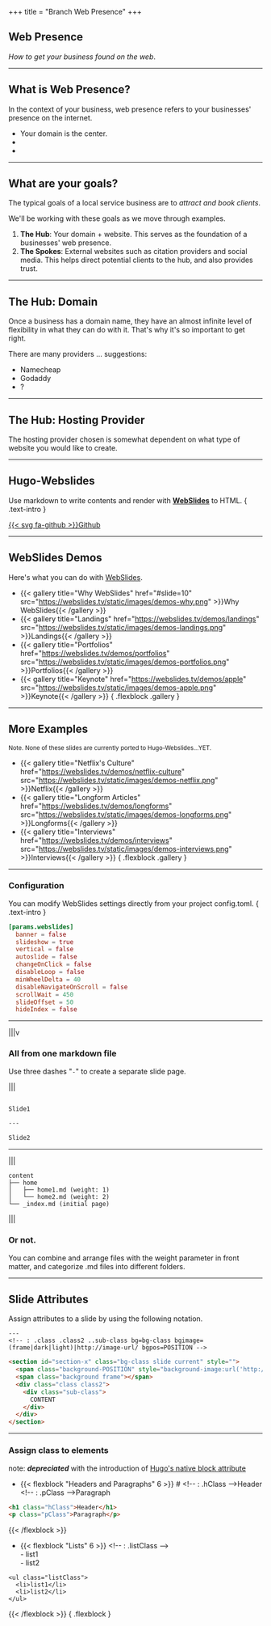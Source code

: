 +++
title = "Branch Web Presence"
+++
<!--: .wrap .size-70 ..aligncenter bgimage=images/pencil.jpg -->

## **Web Presence**

*How to get your business found on the web*.

---

## **What is Web Presence?**

In the context of your business, web presence refers to your businesses' presence on the internet.

- Your domain is the center.
-  
- 

---

## **What are your goals?**

The typical goals of a local service business are to *attract and book clients*.

We'll be working with these goals as we move through examples.

1. **The Hub**: Your domain + website. This serves as the foundation of a businesses' web presence.
2. **The Spokes**: External websites such as citation providers and social media. This helps direct potential clients to the hub, and also provides trust.

---

## **The Hub: Domain**

Once a business has a domain name, they have an almost infinite level of flexibility in what they can do with it. That's why it's so important to get right.

There are many providers ... suggestions:

- Namecheap
- Godaddy
- ?


---

## **The Hub: Hosting Provider**

The hosting provider chosen is somewhat dependent on what type of website you would like to create.

---



## **Hugo-Webslides**

Use markdown to write contents and render with [**WebSlides**](https://webslides.tv) to HTML.
{ .text-intro }

[{{< svg fa-github >}}Github](https://github.com/RCJacH/hugo-webslides)

---

<!--: .wrap -->

## **WebSlides Demos**
Here's what you can do with [WebSlides](https://webslides.tv).

- {{< gallery title="Why WebSlides" href="#slide=10" src="https://webslides.tv/static/images/demos-why.png" >}}Why WebSlides{{< /gallery >}}
- {{< gallery title="Landings" href="https://webslides.tv/demos/landings" src="https://webslides.tv/static/images/demos-landings.png" >}}Landings{{< /gallery >}}
- {{< gallery title="Portfolios" href="https://webslides.tv/demos/portfolios" src="https://webslides.tv/static/images/demos-portfolios.png" >}}Portfolios{{< /gallery >}}
- {{< gallery title="Keynote" href="https://webslides.tv/demos/apple" src="https://webslides.tv/static/images/demos-apple.png" >}}Keynote{{< /gallery >}}
{ .flexblock .gallery }

---
<!--: .wrap -->

## **More Examples**
<small>Note. None of these slides are currently ported to Hugo-Webslides...YET.</small>

- {{< gallery title="Netflix's Culture" href="https://webslides.tv/demos/netflix-culture" src="https://webslides.tv/static/images/demos-netflix.png" >}}Netflix{{< /gallery >}}
- {{< gallery title="Longform Articles" href="https://webslides.tv/demos/longforms" src="https://webslides.tv/static/images/demos-longforms.png" >}}Longforms{{< /gallery >}}
- {{< gallery title="Interviews" href="https://webslides.tv/demos/interviews" src="https://webslides.tv/static/images/demos-interviews.png" >}}Interviews{{< /gallery >}}
{ .flexblock .gallery }


---
<!-- : .wrap .size-40 -->

### **Configuration**

You can modify WebSlides settings directly from your project config.toml.
{ .text-intro }

~~~toml
[params.webslides]
  banner = false
  slideshow = true
  vertical = false
  autoslide = false
  changeOnClick = false
  disableLoop = false
  minWheelDelta = 40
  disableNavigateOnScroll = false
  scrollWait = 450
  slideOffset = 50
  hideIndex = false
~~~


---
<!-- : .wrap -->

|||v

### **All from one markdown file**

Use three dashes "<code>-</code>" to create a separate slide page.

|||

~~~md

Slide1

---

Slide2

~~~

---
<!-- : .wrap -->


|||

~~~
content
├── home
│   ├── home1.md (weight: 1)
│   └── home2.md (weight: 2)
└── _index.md (initial page)
~~~

|||

### Or not.

You can combine and arrange files with the weight parameter in front matter, and categorize .md files into different folders.

---
<!-- : .aligncenter -->

## Slide Attributes

Assign attributes to a slide by using the following notation.

~~~
---
<!-- : .class .class2 ..sub-class bg=bg-class bgimage=(frame|dark|light)|http://image-url/ bgpos=POSITION -->
~~~

~~~html
<section id="section-x" class="bg-class slide current" style="">
  <span class="background-POSITION" style="background-image:url('http://image-url/')"></span>
  <span class="background frame"></span>
  <div class="class class2">
    <div class="sub-class">
      CONTENT
    </div>
  </div>
</section>
~~~
---
<!-- : .wrap -->

### Assign class to elements

note: ***depreciated*** with the introduction of [Hugo's native block attribute](https://gohugo.io/news/0.81.0-relnotes#attribute-lists-after-markdown-blocks)

- {{< flexblock "Headers and Paragraphs" 6 >}}
<span># <!-</span>- : .hClass -<span>-></span>Header<br>
<span><!-</span>- : .pClass -<span>-></span>Paragraph
~~~html
<h1 class="hClass">Header</h1>
<p class="pClass">Paragraph</p>
~~~
{{< /flexblock >}}

- {{< flexblock "Lists" 6 >}}
<span><!-</span>- : .listClass -<span>-></span><br>
<span>-</span> list1<br>
<span>-</span> list2
~~~
<ul class="listClass">
  <li>list1</li>
  <li>list2</li>
</ul>
~~~
{{< /flexblock >}}
{ .flexblock }
